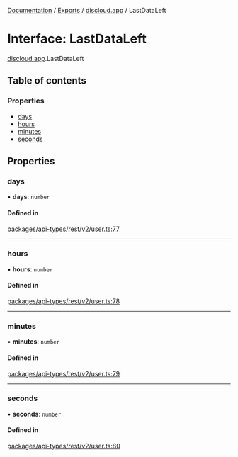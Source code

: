 [Documentation](../README.md) / [Exports](../modules.md) / [discloud.app](../modules/discloud_app.md) / LastDataLeft

# Interface: LastDataLeft

[discloud.app](../modules/discloud_app.md).LastDataLeft

## Table of contents

### Properties

- [days](discloud_app.LastDataLeft.md#days)
- [hours](discloud_app.LastDataLeft.md#hours)
- [minutes](discloud_app.LastDataLeft.md#minutes)
- [seconds](discloud_app.LastDataLeft.md#seconds)

## Properties

### days

• **days**: `number`

#### Defined in

[packages/api-types/rest/v2/user.ts:77](https://github.com/discloud/discloud.app/blob/bf097cb/packages/api-types/rest/v2/user.ts#L77)

___

### hours

• **hours**: `number`

#### Defined in

[packages/api-types/rest/v2/user.ts:78](https://github.com/discloud/discloud.app/blob/bf097cb/packages/api-types/rest/v2/user.ts#L78)

___

### minutes

• **minutes**: `number`

#### Defined in

[packages/api-types/rest/v2/user.ts:79](https://github.com/discloud/discloud.app/blob/bf097cb/packages/api-types/rest/v2/user.ts#L79)

___

### seconds

• **seconds**: `number`

#### Defined in

[packages/api-types/rest/v2/user.ts:80](https://github.com/discloud/discloud.app/blob/bf097cb/packages/api-types/rest/v2/user.ts#L80)
